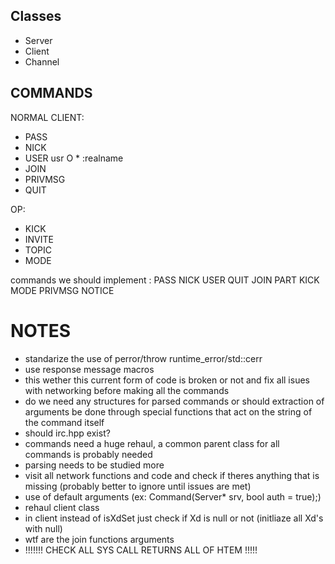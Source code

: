 ## Classes
- Server
- Client
- Channel


## COMMANDS

NORMAL CLIENT:
- PASS
- NICK
- USER usr O * :realname
- JOIN
- PRIVMSG
- QUIT

OP:
- KICK
- INVITE
- TOPIC
- MODE

commands we should implement :
PASS
NICK
USER
QUIT
JOIN
PART
KICK
MODE
PRIVMSG
NOTICE

# NOTES

- standarize the use of perror/throw runtime_error/std::cerr
- use response message macros
- this wether this current form of code is broken or not and fix all isues with networking before making all the commands
- do we need any structures for parsed commands or should extraction of arguments be done through special functions that act on the string of the command itself
- should irc.hpp exist?
- commands need a huge rehaul, a common parent class for all commands is probably needed
- parsing needs to be studied more
- visit all network functions and code and check if theres anything that is missing (probably better to ignore until issues are met)
- use of default arguments (ex: Command(Server* srv, bool auth = true);)
- rehaul client class
- in client instead of isXdSet just check if Xd is null or not (initliaze all Xd's with null)
- wtf are the join functions arguments
- !!!!!!! CHECK ALL SYS CALL RETURNS ALL OF HTEM !!!!!